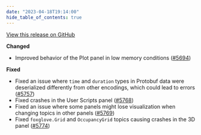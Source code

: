 ```yaml
---
date: "2023-04-18T19:14:00"
hide_table_of_contents: true
---
```

[View this release on GitHub](https://github.com/foxglove/studio/releases/tag/v1.51.0)

**Changed**
- Improved behavior of the Plot panel in low memory conditions ([#5694](https://github.com/foxglove/studio/pull/5694))

**Fixed**
- Fixed an issue where `time` and `duration` types in Protobuf data were deserialized differently from other encodings, which could lead to errors ([#5757](https://github.com/foxglove/studio/pull/5757))
- Fixed crashes in the User Scripts panel ([#5768](https://github.com/foxglove/studio/pull/5768))
- Fixed an issue where some panels might lose visualization when changing topics in other panels ([#5769](https://github.com/foxglove/studio/pull/5769))
- Fixed `foxglove.Grid` and `OccupancyGrid` topics causing crashes in the 3D panel ([#5774](https://github.com/foxglove/studio/pull/5774))